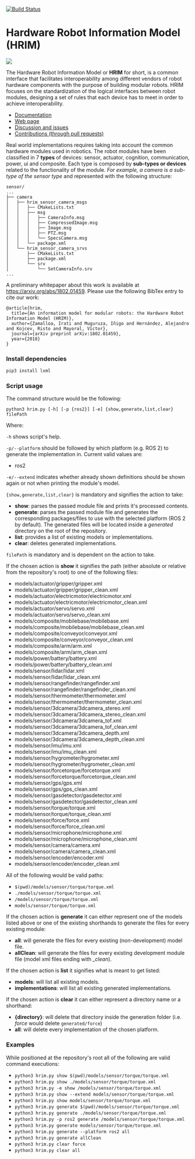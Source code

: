 [![Build Status](https://travis-ci.org/erlerobot/HRIM.svg?branch=master)](https://travis-ci.org/erlerobot/HRIM)

# Hardware Robot Information Model (HRIM)

![](https://docs.h-ros.com/user/pages/04.HRIM/StandardLogicalInterface.jpg)

The Hardware Robot Information Model or **HRIM** for short, is a common interface that facilitates interoperability among different vendors of robot hardware components with the purpose of building modular robots. HRIM focuses on the standardization of the logical interfaces between robot modules, designing a set of rules that each device has to meet in order to achieve interoperability.

- [Documentation](https://docs.h-ros.com/hrim)
- [Web page](http://therobotmodel.com)
- [Discussion and issues](https://github.com/erlerobot/HRIM/issues)
- [Contributions (through pull requests)](https://github.com/erlerobot/HRIM/pulls)

Real world implementations requires taking into account the common hardware modules used in robotics. The robot modules have been classified in 7 **types** of devices: sensor, actuator, cognition, communication, power, ui and composite. Each type is composed by **sub-types or devices** related to the functionality of the module. *For example, a camera is a sub-type of the sensor type* and represented with the following structure:

```
sensor/
...
├── camera
│   ├── hrim_sensor_camera_msgs
│   │   ├── CMakeLists.txt
│   │   ├── msg
│   │   │   ├── CameraInfo.msg
│   │   │   ├── CompressedImage.msg
│   │   │   ├── Image.msg
│   │   │   ├── PTZ.msg
│   │   │   └── SpecsCamera.msg
│   │   └── package.xml
│   └── hrim_sensor_camera_srvs
│       ├── CMakeLists.txt
│       ├── package.xml
│       └── srv
│           └── SetCameraInfo.srv
...
```

A preliminary whitepaper about this work is available at https://arxiv.org/abs/1802.01459. Please use the following BibTex entry to cite our work:

```
@article{hrim,
  title={An information model for modular robots: the Hardware Robot Information Model (HRIM)},
  author={Zamalloa, Irati and Muguruza, Iñigo and Hernández, Alejandro and Kojcev, Risto and Mayoral, Víctor},
  journal={arXiv preprint arXiv:1802.01459},
  year={2018}
}
```

### Install dependencies
```bash
pip3 install lxml
```

### Script usage

The command structure would be the following:
```
python3 hrim.py [-h] [-p {ros2}] [-e] {show,generate,list,clear} filePath
```
Where:

`-h` shows script's help.

`-p/--platform` should be followed by which platform (e.g. ROS 2) to generate the implementation in. Current valid values are:
* ros2

`-e/--extend` indicates whether already shown definitions should be shown again or not when printing the module's model.

`{show,generate,list,clear}` is mandatory and signifies the action to take:
* **show**: parses the passed module file and prints it's processed contents.
* **generate**: parses the passed module file and generates the corresponding packages/files to use with the selected platform (ROS 2 by default). The generated files will be located inside  a *generated* directory on the root of the repository.
* **list**: provides a list of existing models or implementations.
* **clear**: deletes generated implementations.
<!-- * **clear**: deletes the passed module's generated implementation. Looks for the passed path inside the *generated* directory, i.e. `force` would look for *generated/force* for deletion. -->

`filePath` is mandatory and is dependent on the action to take.

If the chosen action is **show** it signifies the path (either absolute or relative from the repository's root) to one of the following files:
* models/actuator/gripper/gripper.xml
* models/actuator/gripper/gripper_clean.xml
* models/actuator/electricmotor/electricmotor.xml
* models/actuator/electricmotor/electricmotor_clean.xml
* models/actuator/servo/servo.xml
* models/actuator/servo/servo_clean.xml
* models/composite/mobilebase/mobilebase.xml
* models/composite/mobilebase/mobilebase_clean.xml
* models/composite/conveyor/conveyor.xml
* models/composite/conveyor/conveyor_clean.xml
* models/composite/arm/arm.xml
* models/composite/arm/arm_clean.xml
* models/power/battery/battery.xml
* models/power/battery/battery_clean.xml
* models/sensor/lidar/lidar.xml
* models/sensor/lidar/lidar_clean.xml
* models/sensor/rangefinder/rangefinder.xml
* models/sensor/rangefinder/rangefinder_clean.xml
* models/sensor/thermometer/thermometer.xml
* models/sensor/thermometer/thermometer_clean.xml
* models/sensor/3dcamera/3dcamera_stereo.xml
* models/sensor/3dcamera/3dcamera_stereo_clean.xml
* models/sensor/3dcamera/3dcamera_tof.xml
* models/sensor/3dcamera/3dcamera_tof_clean.xml
* models/sensor/3dcamera/3dcamera_depth.xml
* models/sensor/3dcamera/3dcamera_depth_clean.xml
* models/sensor/imu/imu.xml
* models/sensor/imu/imu_clean.xml
* models/sensor/hygrometer/hygrometer.xml
* models/sensor/hygrometer/hygrometer_clean.xml
* models/sensor/forcetorque/forcetorque.xml
* models/sensor/forcetorque/forcetorque_clean.xml
* models/sensor/gps/gps.xml
* models/sensor/gps/gps_clean.xml
* models/sensor/gasdetector/gasdetector.xml
* models/sensor/gasdetector/gasdetector_clean.xml
* models/sensor/torque/torque.xml
* models/sensor/torque/torque_clean.xml
* models/sensor/force/force.xml
* models/sensor/force/force_clean.xml
* models/sensor/microphone/microphone.xml
* models/sensor/microphone/microphone_clean.xml
* models/sensor/camera/camera.xml
* models/sensor/camera/camera_clean.xml
* models/sensor/encoder/encoder.xml
* models/sensor/encoder/encoder_clean.xml

All of the following would be valid paths:
* `$(pwd)/models/sensor/torque/torque.xml`
* `./models/sensor/torque/torque.xml`
* `/models/sensor/torque/torque.xml`
* `models/sensor/torque/torque.xml`

If the chosen action is **generate** it can either represent one of the models listed above or one of the existing shorthands to generate the files for every existing module:
* **all**: will generate the files for every existing (non-development) model file.
* **allClean**: will generate the files for every existing development module file (model xml files ending with *_clean*).

If the chosen action is **list** it signifies what is meant to get listed:
* **models**: will list all existing models.
* **implementations**: will list all existing generated implementations.

If the chosen action is **clear** it can either represent a directory name or a shorthand:
* **{directory}**: will delete that directory inside the generation folder (i.e. *force* would delete `generated/force`)
* **all**: will delete every implementation of the chosen platform.

### Examples

While positioned at the repository's root all of the following are valid command executions:

* `python3 hrim.py show $(pwd)/models/sensor/torque/torque.xml`
* `python3 hrim.py show ./models/sensor/torque/torque.xml`
* `python3 hrim.py -e show /models/sensor/torque/torque.xml`
* `python3 hrim.py show --extend models/sensor/torque/torque.xml`
* `python3 hrim.py show models/sensor/torque/torque.xml`
* `python3 hrim.py generate $(pwd)/models/sensor/torque/torque.xml`
* `python3 hrim.py generate ./models/sensor/torque/torque.xml`
* `python3 hrim.py -p ros2 generate /models/sensor/torque/torque.xml`
* `python3 hrim.py generate models/sensor/torque/torque.xml`
* `python3 hrim.py generate --platform ros2 all`
* `python3 hrim.py generate allClean`
* `python3 hrim.py clear force`
* `python3 hrim.py clear all`
